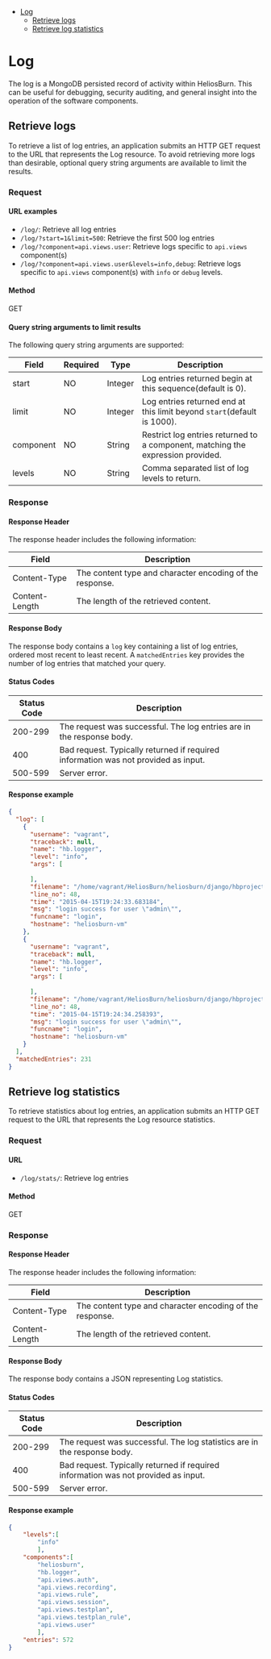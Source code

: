 - [Log](#log)
  - [Retrieve logs](#retrieve-logs)
  - [Retrieve log statistics](#retrieve-log-statistics)

# Log

The log is a MongoDB persisted record of activity within HeliosBurn. This can be useful for debugging, security auditing, and general insight into the operation of the software components.

## Retrieve logs

To retrieve a list of log entries, an application submits an HTTP GET request to the URL that represents the Log resource. To avoid retrieving more logs than desirable, optional query string arguments are available to limit the results.

### Request

#### URL examples
- `/log/`: Retrieve all log entries
- `/log/?start=1&limit=500`: Retrieve the first 500 log entries
- `/log/?component=api.views.user`: Retrieve logs specific to `api.views` component(s)
- `/log/?component=api.views.user&levels=info,debug`: Retrieve logs specific to `api.views` component(s) with `info` or `debug` levels.

#### Method
GET

#### Query string arguments to limit results
The following query string arguments are supported:

| Field | Required | Type | Description |
|-------|----------|------|-------------|
| start | NO | Integer | Log entries returned begin at this sequence(default is 0). |
| limit | NO | Integer | Log entries returned end at this limit beyond `start`(default is 1000). |
| component | NO | String | Restrict log entries returned to a component, matching the expression provided. |
| levels | NO | String | Comma separated list of log levels to return. |

### Response

#### Response Header
The response header includes the following information:

| Field | Description |
|---|---|
| Content-Type | The content type and character encoding of the response. |
| Content-Length | The length of the retrieved content. |

#### Response Body

The response body contains a `log` key containing a list of log entries, ordered most recent to least recent. A `matchedEntries` key provides the number of log entries that matched your query.

#### Status Codes

| Status Code | Description |
|---|---|
| 200-299 | The request was successful. The log entries are in the response body. |
| 400 | Bad request. Typically returned if required information was not provided as input. |
| 500-599 | Server error. |

#### Response example

```json
{
  "log": [
    {
      "username": "vagrant",
      "traceback": null,
      "name": "hb.logger",
      "level": "info",
      "args": [
        
      ],
      "filename": "/home/vagrant/HeliosBurn/heliosburn/django/hbproject/api/views/auth.py",
      "line_no": 48,
      "time": "2015-04-15T19:24:33.683184",
      "msg": "login success for user \"admin\"",
      "funcname": "login",
      "hostname": "heliosburn-vm"
    },
    {
      "username": "vagrant",
      "traceback": null,
      "name": "hb.logger",
      "level": "info",
      "args": [
        
      ],
      "filename": "/home/vagrant/HeliosBurn/heliosburn/django/hbproject/api/views/auth.py",
      "line_no": 48,
      "time": "2015-04-15T19:24:34.258393",
      "msg": "login success for user \"admin\"",
      "funcname": "login",
      "hostname": "heliosburn-vm"
    }
  ],
  "matchedEntries": 231
}
```

## Retrieve log statistics

To retrieve statistics about log entries, an application submits an HTTP GET request to the URL that represents the Log resource statistics.

### Request

#### URL
- `/log/stats/`: Retrieve log entries

#### Method
GET

### Response

#### Response Header
The response header includes the following information:

| Field | Description |
|---|---|
| Content-Type | The content type and character encoding of the response. |
| Content-Length | The length of the retrieved content. |

#### Response Body

The response body contains a JSON representing Log statistics.

#### Status Codes

| Status Code | Description |
|---|---|
| 200-299 | The request was successful. The log statistics are in the response body. |
| 400 | Bad request. Typically returned if required information was not provided as input. |
| 500-599 | Server error. |

#### Response example

```json
{
    "levels":[
        "info"
        ],
    "components":[
        "heliosburn",
        "hb.logger",
        "api.views.auth",
        "api.views.recording",
        "api.views.rule",
        "api.views.session",
        "api.views.testplan",
        "api.views.testplan_rule",
        "api.views.user"
        ],
    "entries": 572
}
```
